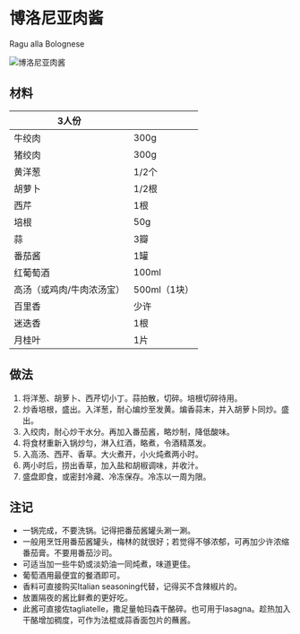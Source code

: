  

# 博洛尼亚肉酱

Ragu alla Bolognese

![博洛尼亚肉酱](E:\一饮一食\Cooking\Images\博洛尼亚肉酱.jpg)



## 材料

| 3人份                     |              |
| ------------------------- | ------------ |
| 牛绞肉                    | 300g         |
| 猪绞肉                    | 300g         |
| 黄洋葱                    | 1/2个        |
| 胡萝卜                    | 1/2根        |
| 西芹                      | 1根          |
| 培根                      | 50g          |
| 蒜                        | 3瓣          |
| 番茄酱                    | 1罐          |
| 红葡萄酒                  | 100ml        |
| 高汤（或鸡肉/牛肉浓汤宝） | 500ml（1块） |
| 百里香                    | 少许         |
| 迷迭香                    | 1根          |
| 月桂叶                    | 1片          |



## 做法

1. 将洋葱、胡萝卜、西芹切小丁。蒜拍散，切碎。培根切碎待用。
2. 炒香培根，盛出。入洋葱，耐心煸炒至发黄。煸香蒜末，并入胡萝卜同炒。盛出。
3. 入绞肉，耐心炒干水分。再加入番茄酱，略炒制，降低酸味。
4. 将食材重新入锅炒匀，淋入红酒，略煮，令酒精蒸发。
5. 入高汤、西芹、香草。大火煮开，小火炖煮两小时。
6. 两小时后，捞出香草，加入盐和胡椒调味，并收汁。
7. 盛盘即食，或密封冷藏、冷冻保存。冷冻以一周为限。



## 注记

- 一锅完成，不要洗锅。记得把番茄酱罐头涮一涮。
- 一般用烹饪用番茄酱罐头，梅林的就很好；若觉得不够浓郁，可再加少许浓缩番茄膏。不要用番茄沙司。
- 可适当加一些牛奶或淡奶油一同炖煮，味道更佳。
- 葡萄酒用最便宜的餐酒即可。
- 香料可直接购买Italian seasoning代替，记得买不含辣椒片的。
- 放置隔夜的酱比鲜煮的更好吃。
- 此酱可直接佐tagliatelle，撒足量帕玛森干酪碎。也可用于lasagna。趁热加入干酪增加稠度，可作为法棍或蒜香面包片的蘸酱。